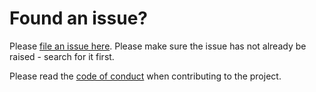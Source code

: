 # Found an issue?

Please [file an issue here](https://github.com/phalt/django-api-domains/issues). Please make sure the issue has not already be raised - search for it first.

Please read the [code of conduct](https://github.com/phalt/django-api-domains/blob/master/CODE_OF_CONDUCT.md) when contributing to the project.